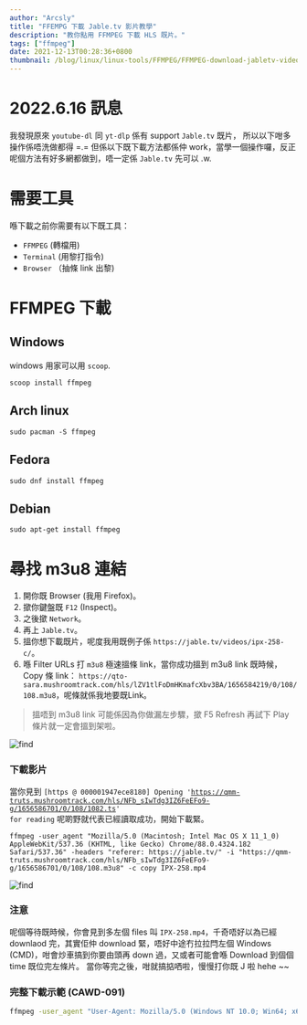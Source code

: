 ```yaml
---
author: "Arcsly"
title: "FFEMPG 下載 Jable.tv 影片教學"
description: "教你點用 FFMPEG 下載 HLS 既片。"
tags: ["ffmpeg"]
date: 2021-12-13T00:28:36+0800
thumbnail: /blog/linux/linux-tools/FFMPEG/FFMPEG-download-jabletv-video/jable.png
---
```


# 2022.6.16 訊息

我發現原來 `youtube-dl` 同 `yt-dlp` 係有 support `Jable.tv` 既片，
所以以下咁多操作係唔洗做都得 =.=
但係以下既下載方法都係仲 work，當學一個操作囉，反正呢個方法有好多網都做到，唔一定係 `Jable.tv` 先可以 .w.

# 需要工具

喺下載之前你需要有以下既工具：

- `FFMPEG` (轉檔用)
- `Terminal` (用黎打指令)
- `Browser` （抽條 link 出黎)


# FFMPEG 下載

## Windows

windows 用家可以用 `scoop`.

```shell
scoop install ffmpeg
```

## Arch linux

```shell
sudo pacman -S ffmpeg
```

## Fedora

```shell
sudo dnf install ffmpeg
```

## Debian

```shell
sudo apt-get install ffmpeg
```

# 尋找 m3u8 連結

1. 開你既 Browser (我用 Firefox)。
2. 撳你鍵盤既 `F12` (Inspect)。
3. 之後撳 `Network`。
4. 再上 `Jable.tv`。
5. 搵你想下載既片，呢度我用既例子係 `https://jable.tv/videos/ipx-258-c/`。
6. 喺 Filter URLs 打 `m3u8` 極速搵條 link，當你成功搵到 m3u8 link 既時候，Copy 條 link：
`https://qto-sara.mushroomtrack.com/hls/lZV1tlFoDmHKmafcXbv3BA/1656584219/0/108/108.m3u8`，呢條就係我地要既Link。

>搵唔到 m3u8 link 可能係因為你做漏左步驟，撳 F5 Refresh 再試下 Play 條片就一定會搵到架啦。

![find](/blog/linux/linux-tools/FFMPEG/FFMPEG-download-jabletv-video/1.gif)

### 下載影片

當你見到 <code>[https @ 000001947ece8180] Opening 'https://qmm-truts.mushroomtrack.com/hls/NFb_sIwTdg3IZ6FeEFo9-g/1656586701/0/108/1082.ts' for reading</code> 呢啲野就代表已經讀取成功，開始下載緊。

```shell
ffmpeg -user_agent "Mozilla/5.0 (Macintosh; Intel Mac OS X 11_1_0) AppleWebKit/537.36 (KHTML, like Gecko) Chrome/88.0.4324.182 Safari/537.36" -headers "referer: https://jable.tv/" -i "https://qmm-truts.mushroomtrack.com/hls/NFb_sIwTdg3IZ6FeEFo9-g/1656586701/0/108/108.m3u8" -c copy IPX-258.mp4
```

![find](/blog/linux/linux-tools/FFMPEG/FFMPEG-download-jabletv-video/downloaded.png)

### 注意

呢個等待既時候，你會見到多左個 files 叫 `IPX-258.mp4`，千奇唔好以為已經 downlaod 完，其實佢仲 download 緊，唔好中途冇拉拉閂左個 Windows (CMD)，咁會炒車搞到你要由頭再 down 過，又或者可能會喺 Download 到個個 time 既位完左條片。
當你等完之後，咁就搞掂哂啦，慢慢打你既 J 啦 hehe ~~


### 完整下載示範 (CAWD-091)
```bash
ffmpeg -user_agent "User-Agent: Mozilla/5.0 (Windows NT 10.0; Win64; x64; rv:92.0) Gecko/20100101 Firefox/92.0" -headers "referer: https://jable.tv/" -i "https://record-smart.alonestreaming.com/hls/Jyz4bZStuyQzFk6168lSdA/1656587266/8000/8688/8688.m3u8" -c copy CAWD-091.mp4
```